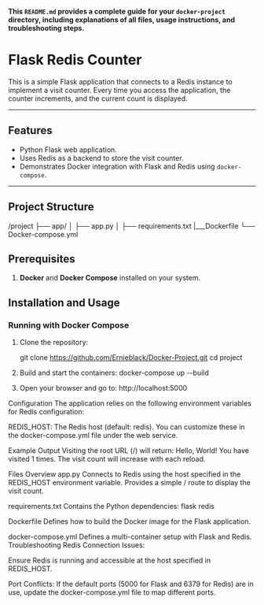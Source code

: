
**This `README.md` provides a complete guide for your `docker-project` directory, including explanations of all files, usage instructions, and troubleshooting steps.**


# Flask Redis Counter

This is a simple Flask application that connects to a Redis instance to implement a visit counter.
Every time you access the application, the counter increments, and the current count is displayed.

---

## Features
- Python Flask web application.
- Uses Redis as a backend to store the visit counter.
- Demonstrates Docker integration with Flask and Redis using `docker-compose`.

---

## Project Structure
/project
├── app/
│   ├── app.py
│   ├── requirements.txt
|___Dockerfile
└── Docker-compose.yml


## Prerequisites
1. **Docker** and **Docker Compose** installed on your system.


## Installation and Usage

### Running with Docker Compose
1. Clone the repository:
   
   git clone https://github.com/Ernieblack/Docker-Project.git
   cd project
   
2. Build and start the containers:
docker-compose up --build

3. Open your browser and go to: http://localhost:5000

Configuration
The application relies on the following environment variables for Redis configuration:

REDIS_HOST: The Redis host (default: redis).
You can customize these in the docker-compose.yml file under the web service.

Example Output
Visiting the root URL (/) will return:
Hello, World! You have visited 1 times.
The visit count will increase with each reload.

Files Overview
app.py
Connects to Redis using the host specified in the REDIS_HOST environment variable.
Provides a simple / route to display the visit count.

requirements.txt
Contains the Python dependencies:
flask
redis

Dockerfile
Defines how to build the Docker image for the Flask application.

docker-compose.yml
Defines a multi-container setup with Flask and Redis.
Troubleshooting
Redis Connection Issues:

Ensure Redis is running and accessible at the host specified in REDIS_HOST.

Port Conflicts:
If the default ports (5000 for Flask and 6379 for Redis) are in use, update the docker-compose.yml file to map different ports.
